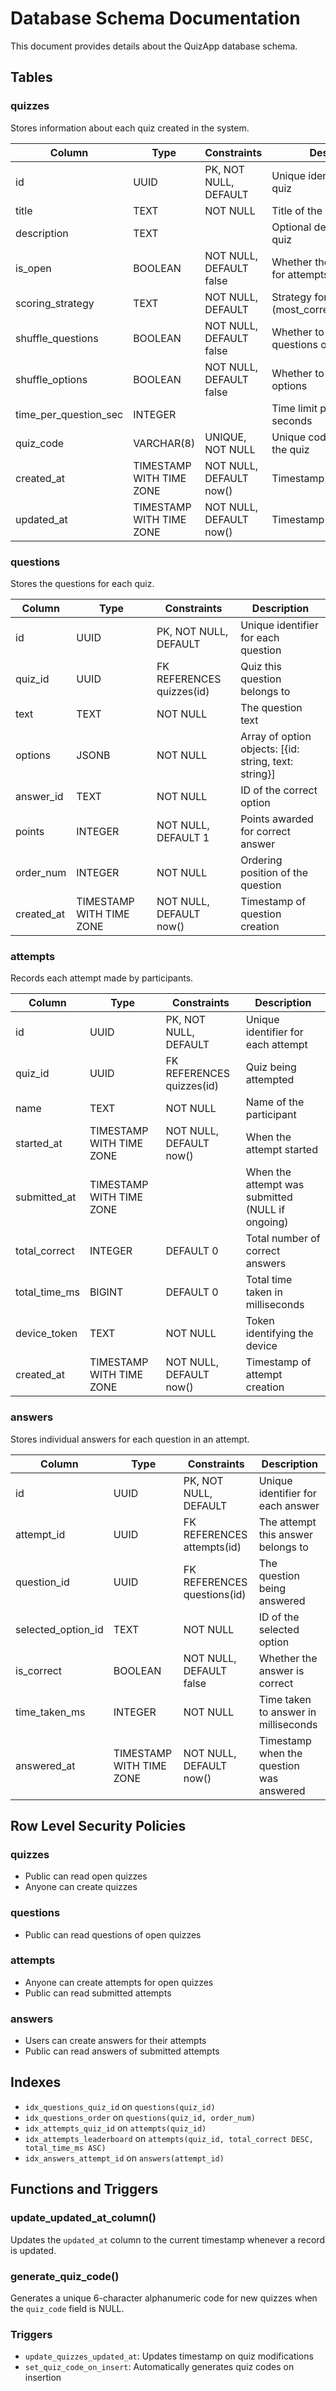 # Database Schema Documentation

This document provides details about the QuizApp database schema.

## Tables

### quizzes

Stores information about each quiz created in the system.

| Column                | Type                     | Constraints                   | Description                                      |
|-----------------------|--------------------------|-------------------------------|--------------------------------------------------|
| id                    | UUID                     | PK, NOT NULL, DEFAULT         | Unique identifier for each quiz                  |
| title                 | TEXT                     | NOT NULL                      | Title of the quiz                                |
| description           | TEXT                     |                               | Optional description of the quiz                 |
| is_open               | BOOLEAN                  | NOT NULL, DEFAULT false       | Whether the quiz is open for attempts            |
| scoring_strategy      | TEXT                     | NOT NULL, DEFAULT             | Strategy for scoring (most_correct_then_fastest) |
| shuffle_questions     | BOOLEAN                  | NOT NULL, DEFAULT false       | Whether to shuffle questions order               |
| shuffle_options       | BOOLEAN                  | NOT NULL, DEFAULT false       | Whether to shuffle answer options                |
| time_per_question_sec | INTEGER                  |                               | Time limit per question in seconds               |
| quiz_code             | VARCHAR(8)               | UNIQUE, NOT NULL              | Unique code for accessing the quiz               |
| created_at            | TIMESTAMP WITH TIME ZONE | NOT NULL, DEFAULT now()       | Timestamp of quiz creation                       |
| updated_at            | TIMESTAMP WITH TIME ZONE | NOT NULL, DEFAULT now()       | Timestamp of last update                         |

### questions

Stores the questions for each quiz.

| Column      | Type                     | Constraints                  | Description                                        |
|-------------|--------------------------|------------------------------|----------------------------------------------------|
| id          | UUID                     | PK, NOT NULL, DEFAULT        | Unique identifier for each question                |
| quiz_id     | UUID                     | FK REFERENCES quizzes(id)    | Quiz this question belongs to                      |
| text        | TEXT                     | NOT NULL                     | The question text                                  |
| options     | JSONB                    | NOT NULL                     | Array of option objects: [{id: string, text: string}] |
| answer_id   | TEXT                     | NOT NULL                     | ID of the correct option                          |
| points      | INTEGER                  | NOT NULL, DEFAULT 1          | Points awarded for correct answer                  |
| order_num   | INTEGER                  | NOT NULL                     | Ordering position of the question                  |
| created_at  | TIMESTAMP WITH TIME ZONE | NOT NULL, DEFAULT now()      | Timestamp of question creation                     |

### attempts

Records each attempt made by participants.

| Column        | Type                     | Constraints                 | Description                                     |
|---------------|--------------------------|-----------------------------|-------------------------------------------------|
| id            | UUID                     | PK, NOT NULL, DEFAULT       | Unique identifier for each attempt              |
| quiz_id       | UUID                     | FK REFERENCES quizzes(id)   | Quiz being attempted                            |
| name          | TEXT                     | NOT NULL                    | Name of the participant                         |
| started_at    | TIMESTAMP WITH TIME ZONE | NOT NULL, DEFAULT now()     | When the attempt started                        |
| submitted_at  | TIMESTAMP WITH TIME ZONE |                             | When the attempt was submitted (NULL if ongoing)|
| total_correct | INTEGER                  | DEFAULT 0                   | Total number of correct answers                 |
| total_time_ms | BIGINT                   | DEFAULT 0                   | Total time taken in milliseconds                |
| device_token  | TEXT                     | NOT NULL                    | Token identifying the device                    |
| created_at    | TIMESTAMP WITH TIME ZONE | NOT NULL, DEFAULT now()     | Timestamp of attempt creation                   |

### answers

Stores individual answers for each question in an attempt.

| Column             | Type                     | Constraints                    | Description                                    |
|--------------------|--------------------------|--------------------------------|------------------------------------------------|
| id                 | UUID                     | PK, NOT NULL, DEFAULT          | Unique identifier for each answer              |
| attempt_id         | UUID                     | FK REFERENCES attempts(id)     | The attempt this answer belongs to             |
| question_id        | UUID                     | FK REFERENCES questions(id)    | The question being answered                    |
| selected_option_id | TEXT                     | NOT NULL                       | ID of the selected option                      |
| is_correct         | BOOLEAN                  | NOT NULL, DEFAULT false        | Whether the answer is correct                  |
| time_taken_ms      | INTEGER                  | NOT NULL                       | Time taken to answer in milliseconds           |
| answered_at        | TIMESTAMP WITH TIME ZONE | NOT NULL, DEFAULT now()        | Timestamp when the question was answered       |

## Row Level Security Policies

### quizzes

- Public can read open quizzes
- Anyone can create quizzes

### questions

- Public can read questions of open quizzes

### attempts

- Anyone can create attempts for open quizzes
- Public can read submitted attempts

### answers

- Users can create answers for their attempts
- Public can read answers of submitted attempts

## Indexes

- `idx_questions_quiz_id` on `questions(quiz_id)`
- `idx_questions_order` on `questions(quiz_id, order_num)`
- `idx_attempts_quiz_id` on `attempts(quiz_id)`
- `idx_attempts_leaderboard` on `attempts(quiz_id, total_correct DESC, total_time_ms ASC)`
- `idx_answers_attempt_id` on `answers(attempt_id)`

## Functions and Triggers

### update_updated_at_column()

Updates the `updated_at` column to the current timestamp whenever a record is updated.

### generate_quiz_code()

Generates a unique 6-character alphanumeric code for new quizzes when the `quiz_code` field is NULL.

### Triggers

- `update_quizzes_updated_at`: Updates timestamp on quiz modifications
- `set_quiz_code_on_insert`: Automatically generates quiz codes on insertion
